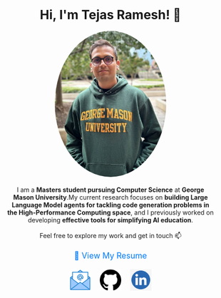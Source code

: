 <div style="text-align: center; padding: 20px; max-width: 800px; margin: 0 auto;">
  <h1>Hi, I'm Tejas Ramesh! 👋</h1>
  <div style="display: flex; flex-direction: column; align-items: center; justify-content: center;">
    
  <img src="./img/Tejas Ramesh.jpg" width="250" style="border-radius: 50%; margin-bottom: 20px;">
    
  <div style="text-align: center; max-width: 600px; margin-bottom: 20px;">
      I am a <strong>Masters student pursuing Computer Science</strong> at <strong>George Mason University</strong>.My current research focuses on <strong>building Large Language Model agents for tackling code generation problems in the High-Performance Computing space</strong>, and I previously worked on developing <strong>effective tools for simplifying AI education</strong>.
      <br><br>
      Feel free to explore my work and get in touch 📫
  </div>

  <div style="margin-bottom: 20px;">
      <a href="./Resume-Tejas Ramesh.pdf" target="_blank" style="text-decoration: none; color: #007BFF; font-size: 18px;">
        📄 View My Resume
      </a>
  </div>

  <div style="display: flex; justify-content: center; gap: 20px;">
      <a href="mailto:tramesh2@gmu.edu"><img src="./img/EM.png" width="48" height="48" /></a>
      <a href="https://github.com/tejas3070"><img src="./img/GH.png" width="48" height="48" /></a>
      <a href="https://linkedin.com/in/tejas-ramesh-976203190"><img src="./img/LI.jpeg" width="48" height="48" /></a>
  </div>

  </div>

</div>

